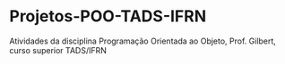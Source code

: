 # Projetos-POO-TADS-IFRN
Atividades da disciplina Programação Orientada ao Objeto, Prof. Gilbert, curso superior TADS/IFRN
